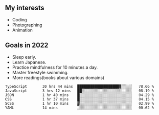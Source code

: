 ## My interests

- Coding
- Photographing
- Animation

## Goals in 2022

- Sleep early.
- Learn Japanese.
- Practice mindfulness for 10 minutes a day.
- Master freestyle swimming.
- More readings(books about various domains)

<!--START_SECTION:waka-->

```text
TypeScript       30 hrs 44 mins  ███████████████████▓░░░░░   78.66 %
JavaScript       3 hrs 12 mins   ██░░░░░░░░░░░░░░░░░░░░░░░   08.19 %
JSON             1 hr 40 mins    █░░░░░░░░░░░░░░░░░░░░░░░░   04.29 %
CSS              1 hr 37 mins    █░░░░░░░░░░░░░░░░░░░░░░░░   04.15 %
SCSS             1 hr 10 mins    ▓░░░░░░░░░░░░░░░░░░░░░░░░   02.99 %
YAML             14 mins         ░░░░░░░░░░░░░░░░░░░░░░░░░   00.62 %
```

<!--END_SECTION:waka-->
